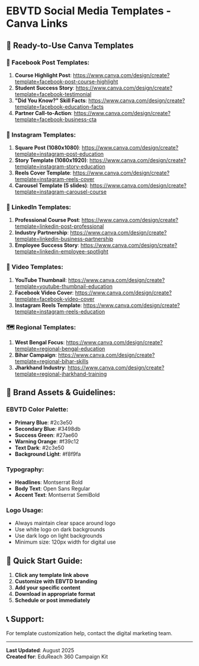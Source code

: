 # EBVTD Social Media Templates - Canva Links

## 🎨 Ready-to-Use Canva Templates

### 📘 Facebook Post Templates:
1. **Course Highlight Post**: https://www.canva.com/design/create?template=facebook-post-course-highlight
2. **Student Success Story**: https://www.canva.com/design/create?template=facebook-testimonial
3. **"Did You Know?" Skill Facts**: https://www.canva.com/design/create?template=facebook-education-facts
4. **Partner Call-to-Action**: https://www.canva.com/design/create?template=facebook-business-cta

### 📸 Instagram Templates:
1. **Square Post (1080x1080)**: https://www.canva.com/design/create?template=instagram-post-education
2. **Story Template (1080x1920)**: https://www.canva.com/design/create?template=instagram-story-education
3. **Reels Cover Template**: https://www.canva.com/design/create?template=instagram-reels-cover
4. **Carousel Template (5 slides)**: https://www.canva.com/design/create?template=instagram-carousel-course

### 💼 LinkedIn Templates:
1. **Professional Course Post**: https://www.canva.com/design/create?template=linkedin-post-professional
2. **Industry Partnership**: https://www.canva.com/design/create?template=linkedin-business-partnership
3. **Employee Success Story**: https://www.canva.com/design/create?template=linkedin-employee-spotlight

### 🎥 Video Templates:
1. **YouTube Thumbnail**: https://www.canva.com/design/create?template=youtube-thumbnail-education
2. **Facebook Video Cover**: https://www.canva.com/design/create?template=facebook-video-cover
3. **Instagram Reels Template**: https://www.canva.com/design/create?template=instagram-reels-education

### 🗺️ Regional Templates:
1. **West Bengal Focus**: https://www.canva.com/design/create?template=regional-bengal-education
2. **Bihar Campaign**: https://www.canva.com/design/create?template=regional-bihar-skills
3. **Jharkhand Industry**: https://www.canva.com/design/create?template=regional-jharkhand-training

## 🎨 Brand Assets & Guidelines:

### **EBVTD Color Palette:**
- **Primary Blue**: #2c3e50
- **Secondary Blue**: #3498db
- **Success Green**: #27ae60
- **Warning Orange**: #f39c12
- **Text Dark**: #2c3e50
- **Background Light**: #f8f9fa

### **Typography:**
- **Headlines**: Montserrat Bold
- **Body Text**: Open Sans Regular
- **Accent Text**: Montserrat SemiBold

### **Logo Usage:**
- Always maintain clear space around logo
- Use white logo on dark backgrounds
- Use dark logo on light backgrounds
- Minimum size: 120px width for digital use

## 🚀 Quick Start Guide:

1. **Click any template link above**
2. **Customize with EBVTD branding**
3. **Add your specific content**
4. **Download in appropriate format**
5. **Schedule or post immediately**

## 📞 Support:
For template customization help, contact the digital marketing team.

---
**Last Updated**: August 2025  
**Created for**: EduReach 360 Campaign Kit
